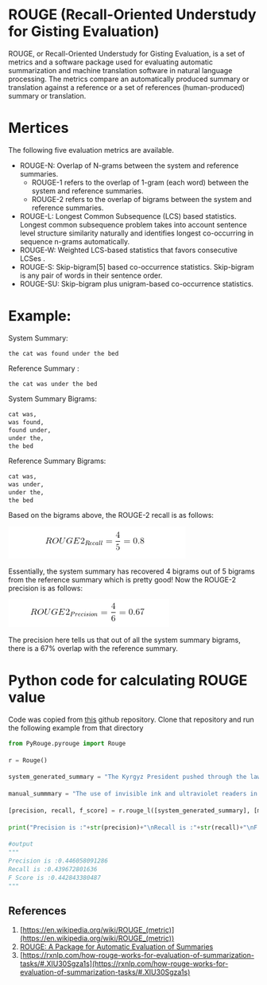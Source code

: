 # ROUGE (Recall-Oriented Understudy for Gisting Evaluation)

ROUGE, or Recall-Oriented Understudy for Gisting Evaluation, is a set of metrics and a software package used for evaluating automatic summarization and machine translation software in natural language processing. The metrics compare an automatically produced summary or translation against a reference or a set of references (human-produced) summary or translation.

# Mertices
The following five evaluation metrics are available. 

* ROUGE-N: Overlap of N-grams between the system and reference summaries. 
  * ROUGE-1 refers to the overlap of 1-gram (each word) between the system and reference summaries.
  * ROUGE-2 refers to the overlap of bigrams between the system and reference summaries.
* ROUGE-L: Longest Common Subsequence (LCS) based statistics. Longest common subsequence problem takes into account sentence level structure similarity naturally and identifies longest co-occurring in sequence n-grams automatically.
* ROUGE-W: Weighted LCS-based statistics that favors consecutive LCSes .
* ROUGE-S: Skip-bigram[5] based co-occurrence statistics. Skip-bigram is any pair of words in their sentence order.
* ROUGE-SU: Skip-bigram plus unigram-based co-occurrence statistics.

# Example: 
System Summary: 

```
the cat was found under the bed
```
Reference Summary :

```
the cat was under the bed
``` 
 
System Summary Bigrams:

```the cat, 
cat was, 
was found, 
found under, 
under the, 
the bed
``` 
 
 
Reference Summary Bigrams:

```the cat, 
cat was, 
was under, 
under the, 
the bed
```


Based on the bigrams above, the ROUGE-2 recall is as follows:

![Rouge Recall](https://github.com/sagorbrur/sagorbrur.github.io/blob/master/assets/images/rouge.PNG)

Essentially, the system summary has recovered 4 bigrams out of 5 bigrams from the reference summary which is pretty good! 
Now the ROUGE-2 precision is as follows:

![Rouge_Precision ](https://github.com/sagorbrur/sagorbrur.github.io/blob/master/assets/images/rouge1.PNG)

The precision here tells us that out of all the system summary bigrams, there is a 67% overlap with the reference summary. 

# Python code for calculating ROUGE value
Code was copied from [this](https://github.com/pcyin/PyRouge/tree/master/PyRouge) github repository.
Clone that repository and run the following example from that directory

```python
from PyRouge.pyrouge import Rouge

r = Rouge()

system_generated_summary = "The Kyrgyz President pushed through the law requiring the use of ink during the upcoming Parliamentary and Presidential elections In an effort to live up to its reputation in the 1990s as an island of democracy. The use of ink is one part of a general effort to show commitment towards more open elections. improper use of this type of ink can cause additional problems as the elections in Afghanistan showed. The use of ink and readers by itself is not a panacea for election ills."

manual_summmary = "The use of invisible ink and ultraviolet readers in the elections of the Kyrgyz Republic which is a small, mountainous state of the former Soviet republic, causing both worries and guarded optimism among different sectors of the population. Though the actual technology behind the ink is not complicated, the presence of ultraviolet light (of the kind used to verify money) causes the ink to glow with a neon yellow light. But, this use of the new technology has caused a lot of problems. "

[precision, recall, f_score] = r.rouge_l([system_generated_summary], [manual_summmary])

print("Precision is :"+str(precision)+"\nRecall is :"+str(recall)+"\nF Score is :"+str(f_score))

#output
"""
Precision is :0.446058091286
Recall is :0.439672801636
F Score is :0.442843380487
"""
```




## References
1. [https://en.wikipedia.org/wiki/ROUGE_(metric)](https://en.wikipedia.org/wiki/ROUGE_(metric))
2. [ROUGE: A Package for Automatic Evaluation of Summaries](http://www.aclweb.org/anthology/W04-1013)
3. [https://rxnlp.com/how-rouge-works-for-evaluation-of-summarization-tasks/#.XIU30Sgza1s](https://rxnlp.com/how-rouge-works-for-evaluation-of-summarization-tasks/#.XIU30Sgza1s)
